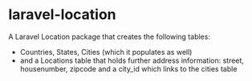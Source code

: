 # laravel-location

A Laravel Location package that creates the following tables:

* Countries, States, Cities (which it populates as well)
* and a Locations table that holds further address information: street, housenumber, zipcode and a city_id which links to the cities table
